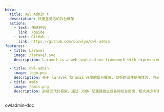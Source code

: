 ```yaml
---
hero:
  title: Owl Admin t
  description: 快速且灵活的后台框架
  actions:
    - text: 快速开始
      link: /guide
    - text: GitHub →
      link: https://github.com/slowlyo/owl-admin
features:
  - title: Laravel
    image: /laravel.svg
    description: Laravel is a web application framework with expressive, elegant syntax. We’ve already laid the foundation — freeing you to create without sweating the small things.

  - title: owl-admin
    image: logo.png
    description: 基于 laravel 和 amis 开发的后台框架, 友好的组件使用体验, 可轻松实现复杂页面, 内置代码生成器, 让开发者快速搭建后台管理系统
  - title: amis
    image: /amis.png
    description: 前端低代码框架，通过 JSON 配置就能生成各种后台页面，极大减少开发成本，甚至可以不需要了解前端。
---
```


owladmin-doc
